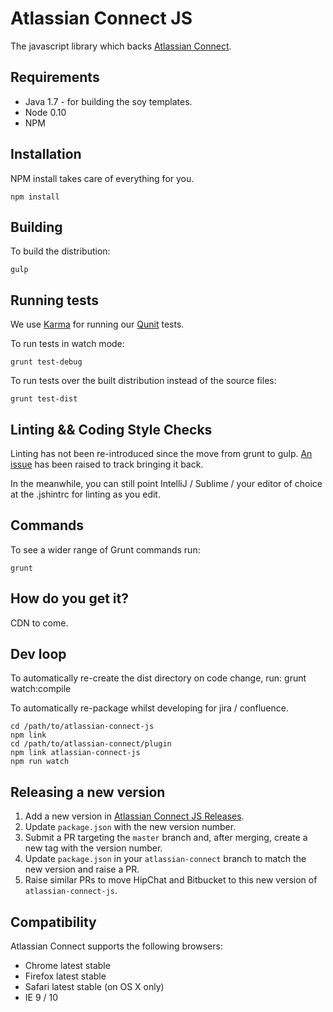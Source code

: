 Atlassian Connect JS
===

The javascript library which backs [Atlassian Connect](http://connect.atlassian.com).

Requirements
------------

- Java 1.7 - for building the soy templates.
- Node 0.10
- NPM

Installation
------------

NPM install takes care of everything for you.

    npm install

Building
--------

To build the distribution:

    gulp

Running tests
-------------

We use [Karma](http://karma-runner.github.io/0.10/index.html) for running our [Qunit](http://qunitjs.com/) tests.

To run tests in watch mode:

    grunt test-debug

To run tests over the built distribution instead of the source files:

    grunt test-dist

Linting && Coding Style Checks
------------------------------

Linting has not been re-introduced since the move from grunt to gulp. [An issue](https://ecosystem.atlassian.net/browse/ACJS-35) has been raised to track bringing it back.

In the meanwhile, you can still point IntelliJ / Sublime / your editor of choice at the .jshintrc for linting as you edit.

Commands
--------

To see a wider range of Grunt commands run:

    grunt

How do you get it?
------------------

CDN to come.

Dev loop
------------------

To automatically re-create the dist directory on code change, run:
    grunt watch:compile

To automatically re-package whilst developing for jira / confluence.

    cd /path/to/atlassian-connect-js
    npm link
    cd /path/to/atlassian-connect/plugin
    npm link atlassian-connect-js
    npm run watch

Releasing a new version
------------------------

1. Add a new version in [Atlassian Connect JS Releases](https://extranet.atlassian.com/display/ARA/Atlassian+Connect+JS+Releases).
2. Update `package.json` with the new version number.
3. Submit a PR targeting the `master` branch and, after merging, create a new tag with the version number.
4. Update `package.json` in your `atlassian-connect` branch to match the new version and raise a PR.
5. Raise similar PRs to move HipChat and Bitbucket to this new version of `atlassian-connect-js`.

Compatibility
-------------

Atlassian Connect supports the following browsers:

- Chrome latest stable
- Firefox latest stable
- Safari latest stable (on OS X only)
- IE 9 / 10
